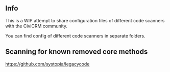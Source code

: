 ## Info

This is a WIP attempt to share configuration files of different code scanners with the CiviCRM community.

You can find config of different code scanners in separate folders.


## Scanning for known removed core methods

https://github.com/systopia/legacycode